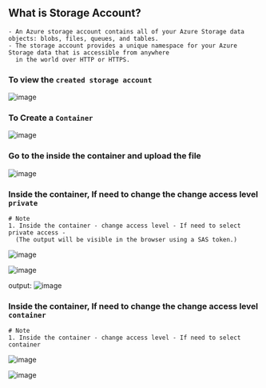 ## What is Storage Account?
```
- An Azure storage account contains all of your Azure Storage data objects: blobs, files, queues, and tables. 
- The storage account provides a unique namespace for your Azure Storage data that is accessible from anywhere 
  in the world over HTTP or HTTPS.
```

### To view the `created storage account`

![image](https://user-images.githubusercontent.com/91359308/176209788-281a0f15-b319-4330-9df1-adb4d2fc3005.png)

### To Create a `Container`

![image](https://user-images.githubusercontent.com/91359308/176210807-eff2ccae-0957-43cf-9ac4-9e96b113461d.png)

### Go to the inside the container and upload the file

![image](https://user-images.githubusercontent.com/91359308/176212046-6fd0590a-3bdc-4cae-b6ed-d2a0a74da3b0.png)

### Inside the container, If need to change the change access level `private`
```
# Note
1. Inside the container - change access level - If need to select private access - 
  (The output will be visible in the browser using a SAS token.)
```
![image](https://user-images.githubusercontent.com/91359308/176215006-1bffd9af-241c-49de-8d83-d2d369057901.png)

![image](https://user-images.githubusercontent.com/91359308/176219268-29b26375-337b-49e3-b392-123bec5866b9.png)

output:
![image](https://user-images.githubusercontent.com/91359308/176223220-20fd87b7-e940-4cf7-95b8-d6b71eebfadc.png)

### Inside the container, If need to change the change access level `container`

```
# Note
1. Inside the container - change access level - If need to select container    
```
![image](https://user-images.githubusercontent.com/91359308/176222559-e1fac7a4-c0ca-4096-8c30-7e4d6f78f482.png)

![image](https://user-images.githubusercontent.com/91359308/176222883-9078cecf-f136-4117-957f-f532a9431c16.png)




